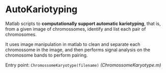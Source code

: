 AutoKariotyping
===============

Matlab scripts to **computationally support automatic kariotyping**, that is, from a given image of chromossomes, identify and list each pair of chromosomes.

It uses image manipulation in matlab to clean and separate each chromossome in the image, and then performs signal analysis on the chromosome bands to perform pairing.

Entry point: `ChromossomeKaryotype(filename)` *(ChromossomeKaryotype.m)*
